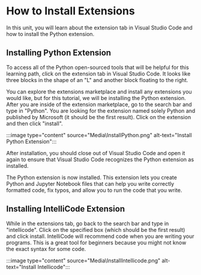 # How to Install Extensions

In this unit, you will learn about the extension tab in Visual Studio Code and how to install the Python extension.

## Installing Python Extension

To access all of the Python open-sourced tools that will be helpful for this learning path, click on the extension tab in Visual Studio Code. It looks like three blocks in the shape of an "L" and another block floating to the right.

You can explore the extensions marketplace and install any extensions you would like, but for this tutorial, we will be installing the Python extension. After you are inside of the extension marketplace, go to the search bar and type in "Python". You are looking for the extension named solely Python and published by Microsoft (it should be the first result). Click on the extension and then click "install".

:::image type="content" source="Media\InstallPython.png" alt-text="Install Python Extension":::

After installation, you should close out of Visual Studio Code and open it again to ensure that Visual Studio Code recognizes the Python extension as installed.

The Python extension is now installed. This extension lets you create Python and Jupyter Notebook files that can help you write correctly formatted code, fix typos, and allow you to run the code that you write.

## Installing IntelliCode Extension

While in the extensions tab, go back to the search bar and type in "intellicode". Click on the specified box (which should be the first result) and click install. IntelliCode will recommend code when you are writing your programs. This is a great tool for beginners because you might not know the exact syntax for some code.

:::image type="content" source="Media\InstallIntellicode.png" alt-text="Install Intellicode":::
